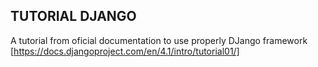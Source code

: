 ## TUTORIAL DJANGO 

A tutorial from oficial documentation to use properly DJango framework <a> [https://docs.djangoproject.com/en/4.1/intro/tutorial01/]</a>
